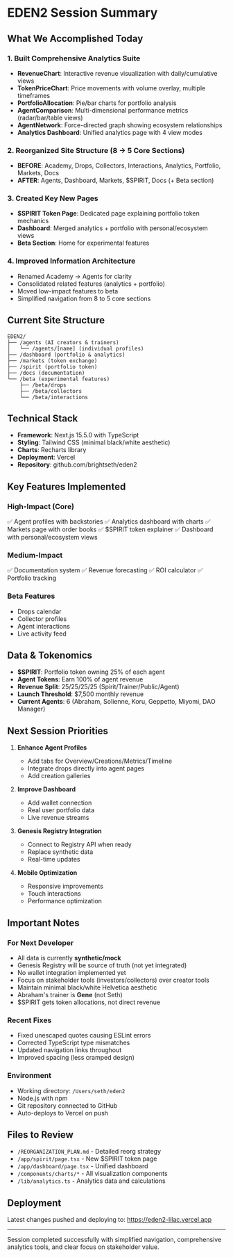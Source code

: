 # EDEN2 Session Summary

## What We Accomplished Today

### 1. Built Comprehensive Analytics Suite
- **RevenueChart**: Interactive revenue visualization with daily/cumulative views
- **TokenPriceChart**: Price movements with volume overlay, multiple timeframes
- **PortfolioAllocation**: Pie/bar charts for portfolio analysis
- **AgentComparison**: Multi-dimensional performance metrics (radar/bar/table views)
- **AgentNetwork**: Force-directed graph showing ecosystem relationships
- **Analytics Dashboard**: Unified analytics page with 4 view modes

### 2. Reorganized Site Structure (8 → 5 Core Sections)
- **BEFORE**: Academy, Drops, Collectors, Interactions, Analytics, Portfolio, Markets, Docs
- **AFTER**: Agents, Dashboard, Markets, $SPIRIT, Docs (+ Beta section)

### 3. Created Key New Pages
- **$SPIRIT Token Page**: Dedicated page explaining portfolio token mechanics
- **Dashboard**: Merged analytics + portfolio with personal/ecosystem views
- **Beta Section**: Home for experimental features

### 4. Improved Information Architecture
- Renamed Academy → Agents for clarity
- Consolidated related features (analytics + portfolio)
- Moved low-impact features to beta
- Simplified navigation from 8 to 5 core sections

## Current Site Structure

```
EDEN2/
├── /agents (AI creators & trainers)
│   └── /agents/[name] (individual profiles)
├── /dashboard (portfolio & analytics)
├── /markets (token exchange)
├── /spirit (portfolio token)
├── /docs (documentation)
└── /beta (experimental features)
    ├── /beta/drops
    ├── /beta/collectors
    └── /beta/interactions
```

## Technical Stack
- **Framework**: Next.js 15.5.0 with TypeScript
- **Styling**: Tailwind CSS (minimal black/white aesthetic)
- **Charts**: Recharts library
- **Deployment**: Vercel
- **Repository**: github.com/brightseth/eden2

## Key Features Implemented

### High-Impact (Core)
✅ Agent profiles with backstories
✅ Analytics dashboard with charts
✅ Markets page with order books
✅ $SPIRIT token explainer
✅ Dashboard with personal/ecosystem views

### Medium-Impact
✅ Documentation system
✅ Revenue forecasting
✅ ROI calculator
✅ Portfolio tracking

### Beta Features
- Drops calendar
- Collector profiles
- Agent interactions
- Live activity feed

## Data & Tokenomics
- **$SPIRIT**: Portfolio token owning 25% of each agent
- **Agent Tokens**: Earn 100% of agent revenue
- **Revenue Split**: 25/25/25/25 (Spirit/Trainer/Public/Agent)
- **Launch Threshold**: $7,500 monthly revenue
- **Current Agents**: 6 (Abraham, Solienne, Koru, Geppetto, Miyomi, DAO Manager)

## Next Session Priorities

1. **Enhance Agent Profiles**
   - Add tabs for Overview/Creations/Metrics/Timeline
   - Integrate drops directly into agent pages
   - Add creation galleries

2. **Improve Dashboard**
   - Add wallet connection
   - Real user portfolio data
   - Live revenue streams

3. **Genesis Registry Integration**
   - Connect to Registry API when ready
   - Replace synthetic data
   - Real-time updates

4. **Mobile Optimization**
   - Responsive improvements
   - Touch interactions
   - Performance optimization

## Important Notes

### For Next Developer
- All data is currently **synthetic/mock**
- Genesis Registry will be source of truth (not yet integrated)
- No wallet integration implemented yet
- Focus on stakeholder tools (investors/collectors) over creator tools
- Maintain minimal black/white Helvetica aesthetic
- Abraham's trainer is **Gene** (not Seth)
- $SPIRIT gets token allocations, not direct revenue

### Recent Fixes
- Fixed unescaped quotes causing ESLint errors
- Corrected TypeScript type mismatches
- Updated navigation links throughout
- Improved spacing (less cramped design)

### Environment
- Working directory: `/Users/seth/eden2`
- Node.js with npm
- Git repository connected to GitHub
- Auto-deploys to Vercel on push

## Files to Review
- `/REORGANIZATION_PLAN.md` - Detailed reorg strategy
- `/app/spirit/page.tsx` - New $SPIRIT token page
- `/app/dashboard/page.tsx` - Unified dashboard
- `/components/charts/*` - All visualization components
- `/lib/analytics.ts` - Analytics data and calculations

## Deployment
Latest changes pushed and deploying to: https://eden2-lilac.vercel.app

---

Session completed successfully with simplified navigation, comprehensive analytics tools, and clear focus on stakeholder value.